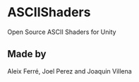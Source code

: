 # ASCIIShaders
Open Source ASCII Shaders for Unity

## Made by

Aleix Ferré, Joel Perez and Joaquin Villena

